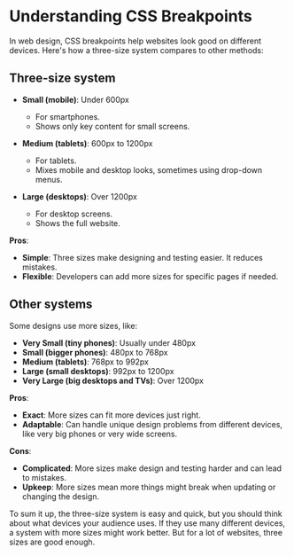 # Understanding CSS Breakpoints

In web design, CSS breakpoints help websites look good on different devices. Here's how a three-size system compares to other methods:

## Three-size system

- **Small (mobile)**: Under 600px
  - For smartphones.
  - Shows only key content for small screens.

- **Medium (tablets)**: 600px to 1200px
  - For tablets.
  - Mixes mobile and desktop looks, sometimes using drop-down menus.

- **Large (desktops)**: Over 1200px
  - For desktop screens.
  - Shows the full website.

**Pros**:
- **Simple**: Three sizes make designing and testing easier. It reduces mistakes.
- **Flexible**: Developers can add more sizes for specific pages if needed.

## Other systems

Some designs use more sizes, like:

- **Very Small (tiny phones)**: Usually under 480px
- **Small (bigger phones)**: 480px to 768px
- **Medium (tablets)**: 768px to 992px
- **Large (small desktops)**: 992px to 1200px
- **Very Large (big desktops and TVs)**: Over 1200px

**Pros**:
- **Exact**: More sizes can fit more devices just right.
- **Adaptable**: Can handle unique design problems from different devices, like very big phones or very wide screens.

**Cons**:
- **Complicated**: More sizes make design and testing harder and can lead to mistakes.
- **Upkeep**: More sizes mean more things might break when updating or changing the design.

To sum it up, the three-size system is easy and quick, but you should think about what devices your audience uses. If they use many different devices, a system with more sizes might work better. But for a lot of websites, three sizes are good enough.

<!-- DSG/ChatGPT 7/25/2023 -->
